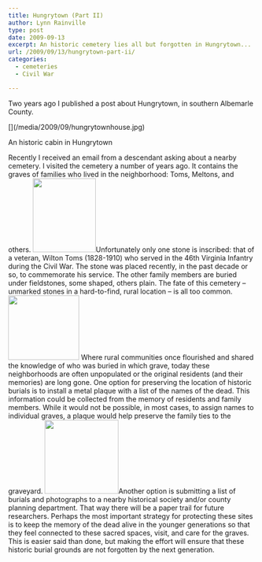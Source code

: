 ```yaml
---
title: Hungrytown (Part II)
author: Lynn Rainville
type: post
date: 2009-09-13
excerpt: An historic cemetery lies all but forgotten in Hungrytown...
url: /2009/09/13/hungrytown-part-ii/
categories:
  - cemeteries
  - Civil War

---
```

Two years ago I published a post about Hungrytown, in southern Albemarle County.

<div id="attachment_286"  style="width: 298px">
  [](/media/2009/09/hungrytownhouse.jpg)
  
  <p >
    An historic cabin in Hungrytown
  </p>
</div>

Recently I received an email from a descendant asking about a nearby cemetery. I visited the cemetery a number of years ago. It contains the graves of families who lived in the neighborhood: Toms, Meltons, and others. [<img   src="/media/2009/09/hungrytowncem4-128x150.jpg" alt="" width="128" height="150" />][1]Unfortunately only one stone is inscribed: that of a veteran, Wilton Toms (1828-1910) who served in the 46th Virginia Infantry during the Civil War. The stone was placed recently, in the past decade or so, to commemorate his service. The other family members are buried under fieldstones, some shaped, others plain. The fate of this cemetery &#8211; unmarked stones in a hard-to-find, rural location &#8211; is all too common. [<img   src="/media/2009/09/hungrytowncem3.jpg" alt="" width="144" height="131" />][2] Where rural communities once flourished and shared the knowledge of who was buried in which grave, today these neighborhoods are often unpopulated or the original residents (and their memories) are long gone. One option for preserving the location of historic burials is to install a metal plaque with a list of the names of the dead. This information could be collected from the memory of residents and family members. While it would not be possible, in most cases, to assign names to individual graves, a plaque would help preserve the family ties to the graveyard. [<img   src="/media/2009/09/hungrytowncem1-150x150.jpg" alt="" width="150" height="150" />][3]Another option is submitting a list of burials and photographs to a nearby historical society and/or county planning department. That way there will be a paper trail for future researchers. Perhaps the most important strategy for protecting these sites is to keep the memory of the dead alive in the younger generations so that they feel connected to these sacred spaces, visit, and care for the graves. This is easier said than done, but making the effort will ensure that these historic burial grounds are not forgotten by the next generation.

 [1]: /media/2009/09/hungrytowncem4.jpg
 [2]: /media/2009/09/hungrytowncem3.jpg
 [3]: /media/2009/09/hungrytowncem1
